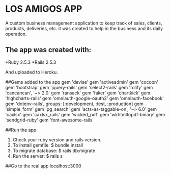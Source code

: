 # LOS AMIGOS APP
A custom business management application to keep track of sales, clients, products, deliveries, etc. it was created to help in the business and its daily operation.

## The app was created with:
*Ruby 2.5.3
*Rails 2.5.3

And uploaded to Heroku.

##Gems added to the app
gem 'devise'
gem 'activeadmin'
gem 'cocoon'
gem 'bootstrap'
gem 'jquery-rails'
gem 'select2-rails'
gem 'rolify'
gem 'cancancan', '~> 2.0'
gem 'ransack'
gem 'faker'
gem 'chartkick'
gem 'highcharts-rails'
gem 'omniauth-google-oauth2'
gem 'omniauth-facebook'
gem 'dotenv-rails', groups: [:development, :test, :production]
gem 'simple_form'
gem 'pg_search'
gem 'acts-as-taggable-on', '~> 6.0'
gem 'caxlsx'
gem 'caxlsx_rails'
gem 'wicked_pdf'
gem 'wkhtmltopdf-binary'
gem 'sendgrid-ruby' 
gem 'font-awesome-rails'

##Run the app
1. Check your ruby version and rails version.
2. To install gemfile: $ bundle install
3. To migrate database: $ rails db:migrate
4. Run the server: $ rails s

##Go to the real app
localhost:3000



